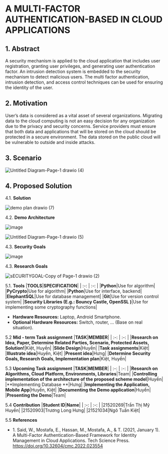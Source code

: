 # A MULTI-FACTOR AUTHENTICATION-BASED IN CLOUD APPLICATIONS #

## 1. **Abstract** ##

 A security mechanism is applied to the cloud application that includes
user registration, granting user privileges, and generating user authentication factor. An intrusion detection system is embedded to the security mechanism to detect malicious users. The multi factor authentication, intrusion detection, and access control techniques can be used for ensuring the identity of the user.

## 2. **Motivation** ##
User’s data is considered as a vital asset of several organizations. Migrating data to the cloud computing is not an easy decision for any
organization due to the privacy and security concerns. Service providers must ensure that both data and applications that will be stored on the cloud should be protected in a secure environment. The data stored on the public cloud will be vulnerable to outside and inside attacks.



## 3. **Scenario** ##

![Untitled Diagram-Page-1 drawio (4)](https://github.com/Meraviglioso8/Cryptography-Project/assets/46748862/e9e6c927-4b94-4ebc-9af8-5e0e10d54642)






## 4. **Proposed Solution** ##
4.1. **Solution**

![demo plan drawio (7)](https://github.com/Meraviglioso8/Cryptography-Project/assets/46748862/0f0a6ef0-c934-478e-aa79-ef2f34c08f72)



4.2. **Demo Architecture**

![image](https://github.com/Meraviglioso8/Cryptography-Project/assets/46748862/ad1bf63f-9107-4389-9746-9f9797baf89c)

![Untitled Diagram-Page-1 drawio (5)](https://github.com/Meraviglioso8/Cryptography-Project/assets/46748862/8bce1d44-338d-46d8-a083-87f93c0f96d0)


4.3. **Security Goals**


![image](https://github.com/Meraviglioso8/Cryptography-Project/assets/46748862/d41cedea-3eb2-457c-8e2c-3f17cb6eeee7)




4.3. **Research Goals**

![sECURITYGOAL-Copy of Page-1 drawio (2)](https://github.com/Meraviglioso8/Cryptography-Project/assets/46748862/23d3e63b-6a4f-488c-99be-c8a989b3f8e3)




5.1. **Tools** 
|**TOOLS**|**SPECIFICATION**|
| :-: | :-: |
|**Python**|Use for algorithm|
|**PyCrypto**|Use for algorithm|
|**Python**|Use for interface, backend|
|**ElephantSQL**|Use for database management|
|**Git**|Use for version control system|
|**Security Libraries (E.g.: Bouncy Castle, OpenSSL )**|Use for implementing some cryptography functions|
- **Hardware Resources:** Laptop, Android Smartphone.
- **Optional Hardware Resources:** Switch, router, … (Base on real situation).

5.2 **Mid - term Task assignment**
|**TASK**|**MEMBER**|
| :-: | :-: |
|**Research on Idea, Paper, Determine Related Parties, Scenario, Protected Assets, Solution!**|Kiệt, Huyền|
|**Slide Design**|Huyền|
|**Task assignments**|Kiệt|
|**Illustrate idea**|Huyền, Kiệt|
|**Present idea**|Hưng|
|**Determine Security Goals, Research Goals,  Implementation plan**|Kiệt, Huyền|

5.3 **Upcoming Task assignment**
|**TASK**|**MEMBER**|
| :-: | :-: |
|**Research on Algorithms, Cloud Platform, Environments, Libraries**|Team|
|**Controlling implementation of the architecture of the proposed scheme model**|Huyền|
|**Implementing Database **|Hưng|
|**Implementing the Application, Mobile App**|Huyền, Kiệt|
|**Documenting the Demo application**|Huyền|
|**Presenting the Demo**|Team|

5.4 **Contribution**
|**Student ID**|**Name**|
| :-: | :-: |
|21520269|Trần Thị Mỹ Huyền|
|21520903|Trương Long Hưng|
|21521034|Ngô Tuấn Kiệt|

5.5 **References**

- 1\. Said, W., Mostafa, E., Hassan, M., Mostafa, A., & T. (2021, January 1). A Multi-Factor Authentication-Based Framework for Identity Management in Cloud Applications. Tech Science Press. https://doi.org/10.32604/cmc.2022.023554



